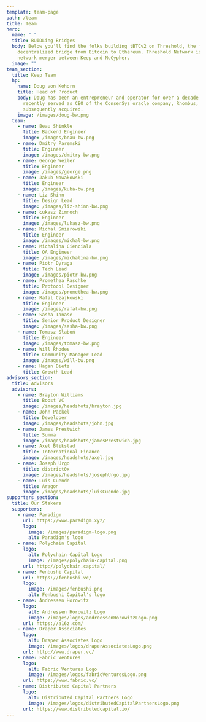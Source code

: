 ```yaml
---
template: team-page
path: /team
title: Team
hero:
  name: " "
  title: BUIDLing Bridges
  body: Below you'll find the folks building tBTCv2 on Threshold, the first
    decentralized bridge from Bitcoin to Ethereum. Threshold Network is the
    network merger between Keep and NuCypher.
  image: ""
team_section:
  title: Keep Team
  hp:
    name: Doug von Kohorn
    title: Head of Product
    body: Doug has been an entrepreneur and operator for over a decade, and most
      recently served as CEO of the ConsenSys oracle company, Rhombus, which was
      subsequently acquired.
    image: /images/doug-bw.png
  team:
    - name: Beau Shinkle
      title: Backend Engineer
      image: /images/beau-bw.png
    - name: Dmitry Paremski
      title: Engineer
      image: /images/dmitry-bw.png
    - name: George Weiler
      title: Engineer
      image: /images/george.png
    - name: Jakub Nowakowski
      title: Engineer
      image: /images/kuba-bw.png
    - name: Liz Shinn
      title: Design Lead
      image: /images/liz-shinn-bw.png
    - name: Łukasz Zimnoch
      title: Engineer
      image: /images/lukasz-bw.png
    - name: Michal Smiarowski
      title: Engineer
      image: /images/michal-bw.png
    - name: Michalina Cienciala
      title: QA Engineer
      image: /images/michalina-bw.png
    - name: Piotr Dyraga
      title: Tech Lead
      image: /images/piotr-bw.png
    - name: Promethea Raschke
      title: Protocol Designer
      image: /images/promethea-bw.png
    - name: Rafal Czajkowski
      title: Engineer
      image: /images/rafal-bw.png
    - name: Sasha Tanase
      title: Senior Product Designer
      image: /images/sasha-bw.png
    - name: Tomasz Słaboń
      title: Engineer
      image: /images/tomasz-bw.png
    - name: Will Rhodes
      title: Community Manager Lead
      image: /images/will-bw.png
    - name: Hagan Dietz
      title: Growth Lead
advisors_section:
  title: Advisors
  advisors:
    - name: Brayton Williams
      title: Boost VC
      image: /images/headshots/brayton.jpg
    - name: John Packel
      title: Developer
      image: /images/headshots/john.jpg
    - name: James Prestwich
      title: Summa
      image: /images/headshots/jamesPrestwich.jpg
    - name: Axel Blikstad
      title: International Finance
      image: /images/headshots/axel.jpg
    - name: Joseph Urgo
      title: district0x
      image: /images/headshots/josephUrgo.jpg
    - name: Luis Cuende
      title: Aragon
      image: /images/headshots/luisCuende.jpg
supporters_section:
  title: Our Stakers
  supporters:
    - name: Paradigm
      url: https://www.paradigm.xyz/
      logo:
        image: /images/paradigm-logo.png
        alt: Paradigm's logo
    - name: Polychain Capital
      logo:
        alt: Polychain Capital Logo
        image: /images/polychain-capital.png
      url: http://polychain.capital/
    - name: Fenbushi Capital
      url: https://fenbushi.vc/
      logo:
        image: /images/fenbushi.png
        alt: Fenbushi Capital's logo
    - name: Andressen Horowitz
      logo:
        alt: Andressen Horowitz Logo
        image: /images/logos/andreessenHorowitzLogo.png
      url: https://a16z.com/
    - name: Draper Associates
      logo:
        alt: Draper Associates Logo
        image: /images/logos/draperAssociatesLogo.png
      url: http://www.draper.vc/
    - name: Fabric Ventures
      logo:
        alt: Fabric Ventures Logo
        image: /images/logos/fabricVenturesLogo.png
      url: https://www.fabric.vc/
    - name: Distributed Capital Partners
      logo:
        alt: Distributed Capital Partners Logo
        image: /images/logos/distributedCapitalPartnersLogo.png
      url: https://www.distributedcapital.io/
---
```

